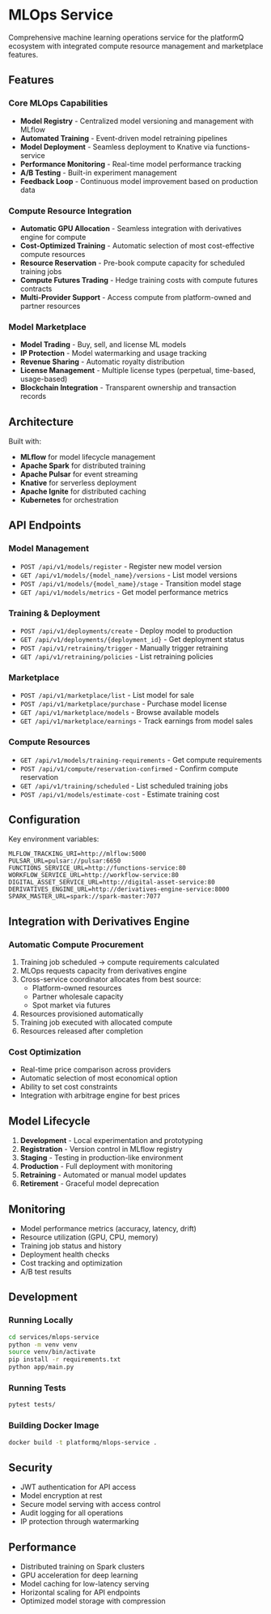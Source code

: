 # MLOps Service

Comprehensive machine learning operations service for the platformQ ecosystem with integrated compute resource management and marketplace features.

## Features

### Core MLOps Capabilities
- **Model Registry** - Centralized model versioning and management with MLflow
- **Automated Training** - Event-driven model retraining pipelines
- **Model Deployment** - Seamless deployment to Knative via functions-service
- **Performance Monitoring** - Real-time model performance tracking
- **A/B Testing** - Built-in experiment management
- **Feedback Loop** - Continuous model improvement based on production data

### Compute Resource Integration
- **Automatic GPU Allocation** - Seamless integration with derivatives engine for compute
- **Cost-Optimized Training** - Automatic selection of most cost-effective compute resources
- **Resource Reservation** - Pre-book compute capacity for scheduled training jobs
- **Compute Futures Trading** - Hedge training costs with compute futures contracts
- **Multi-Provider Support** - Access compute from platform-owned and partner resources

### Model Marketplace
- **Model Trading** - Buy, sell, and license ML models
- **IP Protection** - Model watermarking and usage tracking
- **Revenue Sharing** - Automatic royalty distribution
- **License Management** - Multiple license types (perpetual, time-based, usage-based)
- **Blockchain Integration** - Transparent ownership and transaction records

## Architecture

Built with:
- **MLflow** for model lifecycle management
- **Apache Spark** for distributed training
- **Apache Pulsar** for event streaming
- **Knative** for serverless deployment
- **Apache Ignite** for distributed caching
- **Kubernetes** for orchestration

## API Endpoints

### Model Management
- `POST /api/v1/models/register` - Register new model version
- `GET /api/v1/models/{model_name}/versions` - List model versions
- `POST /api/v1/models/{model_name}/stage` - Transition model stage
- `GET /api/v1/models/metrics` - Get model performance metrics

### Training & Deployment
- `POST /api/v1/deployments/create` - Deploy model to production
- `GET /api/v1/deployments/{deployment_id}` - Get deployment status
- `POST /api/v1/retraining/trigger` - Manually trigger retraining
- `GET /api/v1/retraining/policies` - List retraining policies

### Marketplace
- `POST /api/v1/marketplace/list` - List model for sale
- `POST /api/v1/marketplace/purchase` - Purchase model license
- `GET /api/v1/marketplace/models` - Browse available models
- `GET /api/v1/marketplace/earnings` - Track earnings from model sales

### Compute Resources
- `GET /api/v1/models/training-requirements` - Get compute requirements
- `POST /api/v1/compute/reservation-confirmed` - Confirm compute reservation
- `GET /api/v1/training/scheduled` - List scheduled training jobs
- `POST /api/v1/models/estimate-cost` - Estimate training cost

## Configuration

Key environment variables:
```
MLFLOW_TRACKING_URI=http://mlflow:5000
PULSAR_URL=pulsar://pulsar:6650
FUNCTIONS_SERVICE_URL=http://functions-service:80
WORKFLOW_SERVICE_URL=http://workflow-service:80
DIGITAL_ASSET_SERVICE_URL=http://digital-asset-service:80
DERIVATIVES_ENGINE_URL=http://derivatives-engine-service:8000
SPARK_MASTER_URL=spark://spark-master:7077
```

## Integration with Derivatives Engine

### Automatic Compute Procurement
1. Training job scheduled → compute requirements calculated
2. MLOps requests capacity from derivatives engine
3. Cross-service coordinator allocates from best source:
   - Platform-owned resources
   - Partner wholesale capacity
   - Spot market via futures
4. Resources provisioned automatically
5. Training job executed with allocated compute
6. Resources released after completion

### Cost Optimization
- Real-time price comparison across providers
- Automatic selection of most economical option
- Ability to set cost constraints
- Integration with arbitrage engine for best prices

## Model Lifecycle

1. **Development** - Local experimentation and prototyping
2. **Registration** - Version control in MLflow registry
3. **Staging** - Testing in production-like environment
4. **Production** - Full deployment with monitoring
5. **Retraining** - Automated or manual model updates
6. **Retirement** - Graceful model deprecation

## Monitoring

- Model performance metrics (accuracy, latency, drift)
- Resource utilization (GPU, CPU, memory)
- Training job status and history
- Deployment health checks
- Cost tracking and optimization
- A/B test results

## Development

### Running Locally
```bash
cd services/mlops-service
python -m venv venv
source venv/bin/activate
pip install -r requirements.txt
python app/main.py
```

### Running Tests
```bash
pytest tests/
```

### Building Docker Image
```bash
docker build -t platformq/mlops-service .
```

## Security

- JWT authentication for API access
- Model encryption at rest
- Secure model serving with access control
- Audit logging for all operations
- IP protection through watermarking

## Performance

- Distributed training on Spark clusters
- GPU acceleration for deep learning
- Model caching for low-latency serving
- Horizontal scaling for API endpoints
- Optimized model storage with compression 